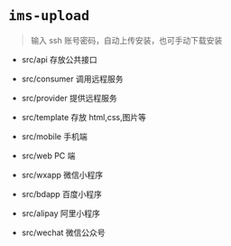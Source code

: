# `ims-upload`

> 输入 ssh 账号密码，自动上传安装，也可手动下载安装

- src/api 存放公共接口
- src/consumer 调用远程服务
- src/provider 提供远程服务
- src/template 存放 html,css,图片等

- src/mobile 手机端
- src/web PC 端
- src/wxapp 微信小程序
- src/bdapp 百度小程序
- src/alipay 阿里小程序
- src/wechat 微信公众号
